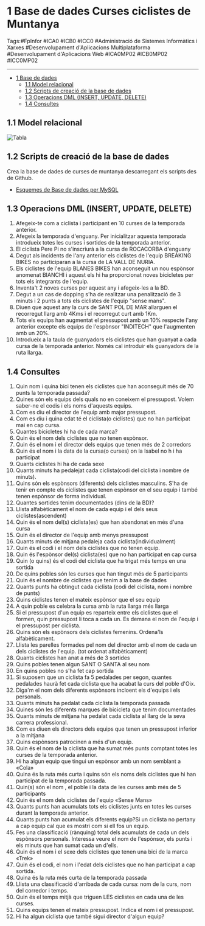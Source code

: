 # 1 Base de dades Curses ciclistes de Muntanya

Tags:#FpInfor #ICA0 #ICB0 #ICC0 #Administració de Sistemes Informàtics i Xarxes #Desenvolupament d'Aplicacions Multiplataforma #Desenvolupament d'Aplicacions Web #ICA0MP02 #ICB0MP02 #ICC0MP02

-----

- [1 Base de dades](#1-base-de-dades-curses-cicleistes-de-muntanya)
  - [1.1 Model relacional](#11-model-relacional)
  - [1.2 Scripts de creació de la base de dades](#12-scripts-de-creació-de-la-base-de-dades)
  - [1.3 Operacions DML (INSERT, UPDATE, DELETE)](#13-operacions-dml-insert-update-delete)
  - [1.4 Consultes](#14-consultes)

## 1.1 Model relacional

![Tabla](https://github.com/sapa-basededades/M02-M10-Bases-de-Dades/blob/main/1%20-%20Llenguatge%20SQL%20DML%20i%20DDL/DATABASES/MYSQL/db_curses_muntanya/diagrama-cuses-muntanya.png)

## 1.2 Scripts de creació de la base de dades

Crea la base de dades de curses de muntanya descarregant els scripts des de Github.


- [Esquemes de Base de dades per MySQL](https://github.com/sapa-basededades/M02-M10-Bases-de-Dades/tree/main/1%20-%20Llenguatge%20SQL%20DML%20i%20DDL/DATABASES/MYSQL/db_curses_muntanya)


## 1.3 Operacions DML (INSERT, UPDATE, DELETE)

1. Afegeix-te com a ciclista i participant en 10 curses de la temporada anterior.
2. Afegeix la temporada d'enguany. Per inicialitzar aquesta temporada introdueix totes les curses i sortides de la temporada anterior.
3. El ciclista Pere Pi no s'inscriurà a la cursa de ROCACORBA d'enguany
4. Degut als incidents de l'any anterior els ciclistes de l'equip BREAKING BIKES no participaran a la cursa de LA VALL DE NURIA.
5. Els ciclistes de l'equip BLANES BIKES han aconseguit un nou espònsor anomenat BIANCHI i aquest els hi ha proporcionat noves bicicletes per tots els integrants de l'equip.
6. Inventa't 2 noves curses per aquest any i afegeix-les a la BD.
7. Degut a un cas de dopping s'ha de realitzar una penalització de 3 minuts i 2 punts a tots els ciclistes de l'equip "sense mans".
8. Diuen que aquest any la curs de SANT POL DE MAR allarguen el recorregut llarg amb 4Kms i el recorregut curt amb 1Km.
9. Tots els equips han augmentat el pressupost amb un 10% respecte l'any anterior excepte els equips de l'espònsor "INDITECH" que l'augmenten amb un 20%.
10. Introdueix a la taula de guanyadors els ciclistes que han guanyat a cada cursa de la temporada anterior. Només cal introduir els guanyadors de la ruta llarga. 

## 1.4 Consultes

1. Quin nom i quina bici tenen els ciclistes que han aconseguit més de 70 punts la temporada passada?
2. Quines són els equips dels quals no en coneixem el pressupost. Volem saber-ne el codis i els noms d'aquests equips.
3. Com es diu el director de l'equip amb major pressupost.
4. Com es diu i quina edat té el ciclista(o ciclistes) que no han participat mai en cap cursa.
5. Quantes bicicletes hi ha de cada marca?
6. Quin és el nom dels ciclistes que no tenen espònsor.
7. Quin és el nom i el director dels equips que tenen més de 2 corredors
8. Quin és el nom i la data de la cursa(o curses) on la Isabel no h i ha participat
9. Quants ciclistes hi ha de cada sexe
10. Quants minuts ha pedalejat cada ciclista(codi del ciclista i nombre de minuts).
11. Quins són els espònsors (diferents) dels ciclistes masculins. S'ha de tenir en compte els ciclistes que tenen espònsor en el seu equip i també tenen espònsor de forma individual.
12. Quantes sortides tenim documentades (dins de la BD)?
13. Llista alfabèticament el nom de cada equip i el dels seus ciclistes(ascendent)
14. Quin és el nom del(s) ciclista(es) que han abandonat en més d'una cursa
15. Quin és el director de l'equip amb menys pressupost
16. Quants minuts de mitjana pedaleja cada ciclista(individualment)
17. Quin és el codi i el nom dels ciclistes que no tenen equip.
18. Quin és l'espònsor del(s) ciclista(es) que no han participat en cap cursa
19. Quin (o quins) és el codi del ciclista que ha trigat més temps en una sortida
20. De quins pobles són les curses que han tingut més de 5 participants
21. Quin és el nombre de ciclistes que tenim a la base de dades
22. Quants punts ha obtingut cada ciclista (codi del ciclista, nom i nombre de punts)
23. Quins ciclistes tenen el mateix espònsor que el seu equip
24. A quin poble es celebra la cursa amb la ruta llarga més llarga
25. Si el pressupost d'un equip es reparteix entre els ciclistes que el formen, quin pressupost li toca a cada un. Es demana el nom de l'equip i el pressupost per ciclista.
26. Quins són els espònsors dels ciclistes femenins. Ordena'ls alfabèticament.
27. Llista les parelles formades pel nom del director amb el nom de cada un dels ciclistes de l'equip. (tot ordenat alfabèticament)
28. Quants ciclistes han anat a més de 3 sortides
29. Quins pobles tenen algun SANT O SANTA al seu nom
30. En quins pobles no s'ha fet cap sortida
31. Si suposem que un ciclista fa 5 pedalades per segon, quantes pedalades haurà fet cada ciclista que ha acabat la curs del poble d'Oix.
32. Diga'm el nom dels diferents espònsors incloent els d'equips i els personals.
33. Quants minuts ha pedalat cada ciclista la temporada passada
34. Quines són les diferents marques de bicicleta que tenim documentades
35. Quants minuts de mitjana ha pedalat cada ciclista al llarg de la seva carrera professional.
36. Com es diuen els directors dels equips que tenen un pressupost inferior a la mitjana
37. Quins espònsors patrocinen a més d'un equip.
38. Quin és el nom de la ciclista que ha sumat més punts comptant totes les curses de la temporada anterior.
39. Hi ha algun equip que tingui un espònsor amb un nom semblant a «Cola»
40. Quina és la ruta més curta i quins són els noms dels ciclistes que hi han participat de la temporada passada.
41. Quin(s) són el nom , el poble i la data de les curses amb més de 5 participants
42. Quin és el nom dels ciclistes de l'equip «Sense Mans»
43. Quants punts han acumulats tots els ciclistes junts en totes les curses durant la temporada anterior.
44. Quants punts han acumulat els diferents equip?Si un ciclista no pertany a cap equip cal que es mostri com si ell fos un equip.
45. Fes una classificació (rànquing) total dels acumulats de cada un dels espònsors personals. Interessa veure el nom de l'espònsor, els punts i els minuts que han sumat cada un d'ells.
46. Quin és el nom i el sexe dels ciclistes que tenen una bici de la marca «Trek»
47. Quin és el codi, el nom i l'edat dels ciclistes que no han participat a cap sortida.
48. Quina és la ruta més curta de la temporada passada
49. Llista una classificació d'arribada de cada cursa: nom de la curs, nom del corredor i temps.
50. Quin és el temps mitjà que triguen LES ciclistes en cada una de les curses.
51. Quins equips tenen el mateix pressupost. Indica el nom i el pressupost.
52. Hi ha algun ciclista que també sigui director d'algun equip?
